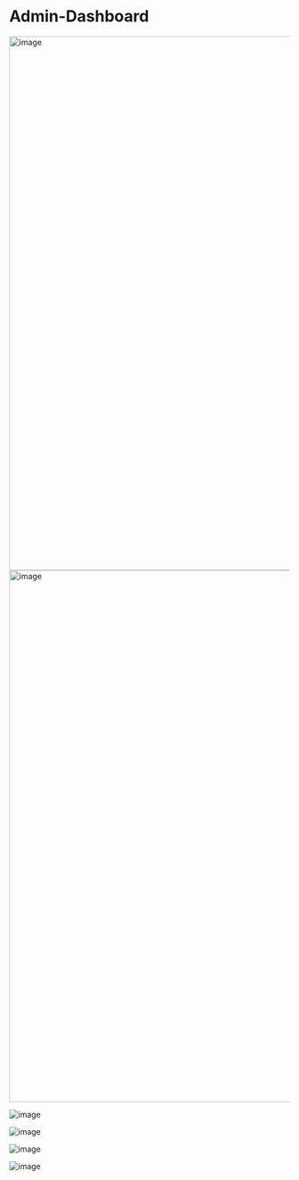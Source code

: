 # Admin-Dashboard

<img width="960" alt="image" src="https://user-images.githubusercontent.com/49983724/166137837-5fa01cb5-43c5-42bf-8095-d1b8d55bcd89.png">

<img width="956" alt="image" src="https://user-images.githubusercontent.com/49983724/166137881-51d3eb3b-7860-4356-bd85-f5f574da8c8b.png">

![image](https://user-images.githubusercontent.com/49983724/166137892-07846505-7331-4b26-9af3-7f1182cdf845.png)

![image](https://user-images.githubusercontent.com/49983724/166137898-ca858a4d-a024-4fab-9522-edfbfb9b3765.png)

![image](https://user-images.githubusercontent.com/49983724/166137911-420f11db-d862-4a81-9dd9-54dbcc56be84.png)

![image](https://user-images.githubusercontent.com/49983724/166137968-637c6882-4597-415d-b3fd-76fd9dfb0814.png)
